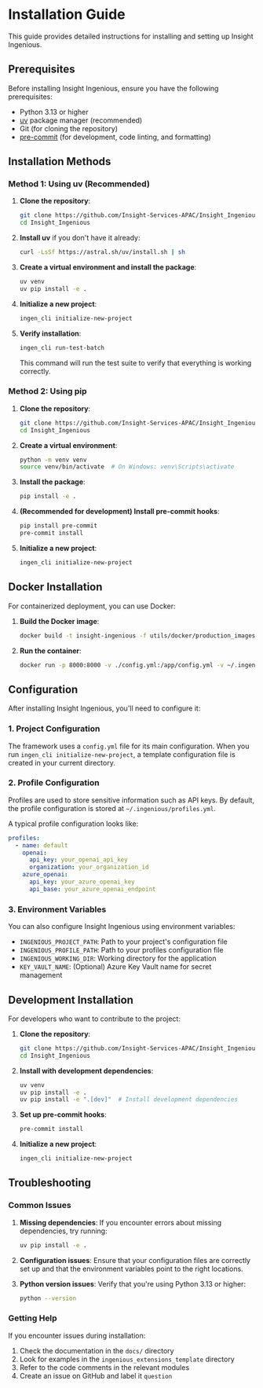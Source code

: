 # Installation Guide

This guide provides detailed instructions for installing and setting up Insight Ingenious.

## Prerequisites

Before installing Insight Ingenious, ensure you have the following prerequisites:

- Python 3.13 or higher
- [uv](https://docs.astral.sh/uv/) package manager (recommended)
- Git (for cloning the repository)
- [pre-commit](https://pre-commit.com/) (for development, code linting, and formatting)

## Installation Methods

### Method 1: Using uv (Recommended)

1. **Clone the repository**:
   ```bash
   git clone https://github.com/Insight-Services-APAC/Insight_Ingenious.git
   cd Insight_Ingenious
   ```

2. **Install uv** if you don't have it already:
   ```bash
   curl -LsSf https://astral.sh/uv/install.sh | sh
   ```

3. **Create a virtual environment and install the package**:
   ```bash
   uv venv
   uv pip install -e .
   ```

4. **Initialize a new project**:
   ```bash
   ingen_cli initialize-new-project
   ```

5. **Verify installation**:
   ```bash
   ingen_cli run-test-batch
   ```

   This command will run the test suite to verify that everything is working correctly.

### Method 2: Using pip

1. **Clone the repository**:
   ```bash
   git clone https://github.com/Insight-Services-APAC/Insight_Ingenious.git
   cd Insight_Ingenious
   ```

2. **Create a virtual environment**:
   ```bash
   python -m venv venv
   source venv/bin/activate  # On Windows: venv\Scripts\activate
   ```

3. **Install the package**:
   ```bash
   pip install -e .
   ```

4. **(Recommended for development) Install pre-commit hooks**:
   ```bash
   pip install pre-commit
   pre-commit install
   ```

5. **Initialize a new project**:
   ```bash
   ingen_cli initialize-new-project
   ```

## Docker Installation

For containerized deployment, you can use Docker:

1. **Build the Docker image**:
   ```bash
   docker build -t insight-ingenious -f utils/docker/production_images/Dockerfile .
   ```

2. **Run the container**:
   ```bash
   docker run -p 8000:8000 -v ./config.yml:/app/config.yml -v ~/.ingenious:/root/.ingenious insight-ingenious
   ```

## Configuration

After installing Insight Ingenious, you'll need to configure it:

### 1. Project Configuration

The framework uses a `config.yml` file for its main configuration. When you run `ingen_cli initialize-new-project`, a template configuration file is created in your current directory.

### 2. Profile Configuration

Profiles are used to store sensitive information such as API keys. By default, the profile configuration is stored at `~/.ingenious/profiles.yml`.

A typical profile configuration looks like:

```yaml
profiles:
  - name: default
    openai:
      api_key: your_openai_api_key
      organization: your_organization_id
    azure_openai:
      api_key: your_azure_openai_key
      api_base: your_azure_openai_endpoint
```

### 3. Environment Variables

You can also configure Insight Ingenious using environment variables:

- `INGENIOUS_PROJECT_PATH`: Path to your project's configuration file
- `INGENIOUS_PROFILE_PATH`: Path to your profiles configuration file
- `INGENIOUS_WORKING_DIR`: Working directory for the application
- `KEY_VAULT_NAME`: (Optional) Azure Key Vault name for secret management

## Development Installation

For developers who want to contribute to the project:

1. **Clone the repository**:
   ```bash
   git clone https://github.com/Insight-Services-APAC/Insight_Ingenious.git
   cd Insight_Ingenious
   ```

2. **Install with development dependencies**:
   ```bash
   uv venv
   uv pip install -e .
   uv pip install -e ".[dev]"  # Install development dependencies
   ```

3. **Set up pre-commit hooks**:
   ```bash
   pre-commit install
   ```

4. **Initialize a new project**:
   ```bash
   ingen_cli initialize-new-project
   ```

## Troubleshooting

### Common Issues

1. **Missing dependencies**:
   If you encounter errors about missing dependencies, try running:
   ```bash
   uv pip install -e .
   ```

2. **Configuration issues**:
   Ensure that your configuration files are correctly set up and that the environment variables point to the right locations.

3. **Python version issues**:
   Verify that you're using Python 3.13 or higher:
   ```bash
   python --version
   ```

### Getting Help

If you encounter issues during installation:

1. Check the documentation in the `docs/` directory
2. Look for examples in the `ingenious_extensions_template` directory
3. Refer to the code comments in the relevant modules
4. Create an issue on GitHub and label it `question`

